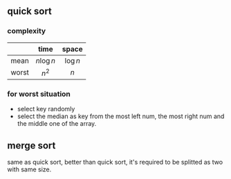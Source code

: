## quick sort
### complexity
|       |   time    |  space   |
| :---: | :-------: | :------: |
| mean  | $n\log n$ | $\log n$ |
| worst |   $n^2$   |   $n$    |

### for worst situation
- select key randomly
- select the median as key from the most left num, the most right num and the middle one of the array.

## merge sort
same as quick sort, better than quick sort, it's required to be splitted as two with same size. 
## 